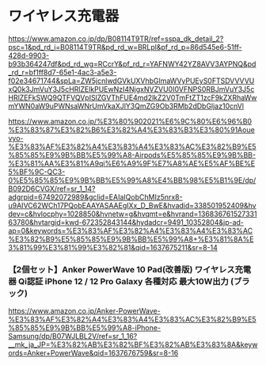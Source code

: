 # ワイヤレス充電器
https://www.amazon.co.jp/dp/B08114T9TR/ref=sspa_dk_detail_2?psc=1&pd_rd_i=B08114T9TR&pd_rd_w=BRLpl&pf_rd_p=86d545e6-51ff-428d-9903-b93b364247df&pd_rd_wg=RCcrY&pf_rd_r=YAFNWY42YZ8AVV3AYPNQ&pd_rd_r=bf1ff8d7-65e1-4ac3-a5e3-f02e34671744&spLa=ZW5jcnlwdGVkUXVhbGlmaWVyPUEyS0FTSDVVVVUxQ0k3JmVuY3J5cHRlZElkPUEwNzI4NjgxNVZVU0I0VFNPS0RBJmVuY3J5cHRlZEFkSWQ9QTFVQVpISlZGVThFUE4md2lkZ2V0TmFtZT1zcF9kZXRhaWwmYWN0aW9uPWNsaWNrUmVkaXJlY3QmZG9Ob3RMb2dDbGljaz10cnVl


https://www.amazon.co.jp/%E3%80%902021%E6%9C%80%E6%96%B0%E3%83%87%E3%82%B6%E3%82%A4%E3%83%B3%E3%80%91Aouevyo-%E3%83%AF%E3%82%A4%E3%83%A4%E3%83%AC%E3%82%B9%E5%85%85%E9%9B%BB%E5%99%A8-Airpods%E5%85%85%E9%9B%BB-%E3%81%AA%E3%81%A9qi%E6%A9%9F%E7%A8%AE%E5%AF%BE%E5%BF%9C-QC3-0%E5%85%85%E9%9B%BB%E5%99%A8%E4%BB%98%E5%B1%9E/dp/B092D6CVGX/ref=sr_1_14?adgrpid=67492072989&gclid=EAIaIQobChMIz5nrx8-u9AIVC62WCh17PQobEAAYASAAEgIXx_D_BwE&hvadid=338501952409&hvdev=c&hvlocphy=1028850&hvnetw=g&hvqmt=e&hvrand=13683676152733163780&hvtargid=kwd-672352843144&hydadcr=9491_10352804&jp-ad-ap=0&keywords=%E3%83%AF%E3%82%A4%E3%83%A4%E3%83%AC%E3%82%B9%E5%85%85%E9%9B%BB%E5%99%A8+%E3%81%8A%E3%81%99%E3%81%99%E3%82%81&qid=1637675211&sr=8-14

### 【2個セット】Anker PowerWave 10 Pad(改善版) ワイヤレス充電器 Qi認証 iPhone 12 / 12 Pro Galaxy 各種対応 最大10W出力 (ブラック)
https://www.amazon.co.jp/Anker-PowerWave-%E3%83%AF%E3%82%A4%E3%83%A4%E3%83%AC%E3%82%B9%E5%85%85%E9%9B%BB%E5%99%A8-iPhone-Samsung/dp/B07WJLBL2V/ref=sr_1_16?__mk_ja_JP=%E3%82%AB%E3%82%BF%E3%82%AB%E3%83%8A&keywords=Anker+PowerWave&qid=1637676759&sr=8-16
